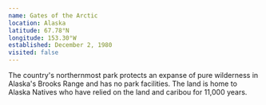 ```yaml
---
name: Gates of the Arctic
location: Alaska
latitude: 67.78°N
longitude: 153.30°W
established: December 2, 1980
visited: false
---
```


The country's northernmost park protects an expanse of pure wilderness in Alaska's Brooks Range and has no park facilities. The land is home to Alaska Natives who have relied on the land and caribou for 11,000 years.
